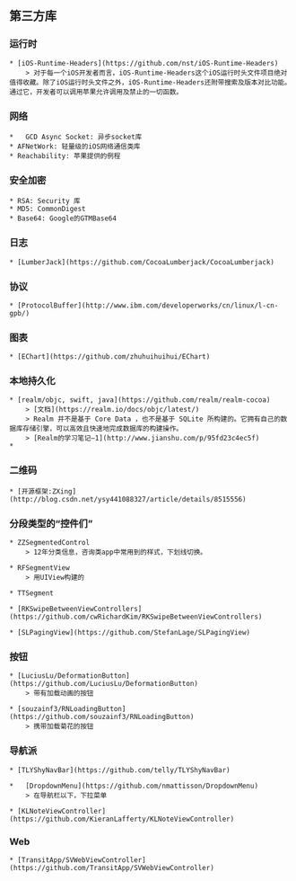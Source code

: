 ## 第三方库


### 运行时
	* [iOS-Runtime-Headers](https://github.com/nst/iOS-Runtime-Headers)
		> 对于每一个iOS开发者而言，iOS-Runtime-Headers这个iOS运行时头文件项目绝对值得收藏。除了iOS运行时头文件之外，iOS-Runtime-Headers还附带搜索及版本对比功能。通过它，开发者可以调用苹果允许调用及禁止的一切函数。

### 网络
	*	GCD Async Socket: 异步socket库
	* AFNetWork: 轻量级的iOS网络通信类库
	* Reachability: 苹果提供的例程

### 安全加密
	* RSA: Security 库
	* MD5: CommonDigest
	* Base64: Google的GTMBase64

### 日志
	* [LumberJack](https://github.com/CocoaLumberjack/CocoaLumberjack)

### 协议
	* [ProtocolBuffer](http://www.ibm.com/developerworks/cn/linux/l-cn-gpb/)

### 图表
	* [EChart](https://github.com/zhuhuihuihui/EChart)

### 本地持久化

	* [realm/objc, swift, java](https://github.com/realm/realm-cocoa)
		> [文档](https://realm.io/docs/objc/latest/)
		> Realm 并不是基于 Core Data ，也不是基于 SQLite 所构建的。它拥有自己的数据库存储引擎，可以高效且快速地完成数据库的构建操作。
		> [Realm的学习笔记—1](http://www.jianshu.com/p/95fd23c4ec5f)
	*

### 二维码
	* [开源框架:ZXing](http://blog.csdn.net/ysy441088327/article/details/8515556)

### 分段类型的“控件们”
	* ZZSegmentedControl
		> 12年分类信息，咨询类app中常用到的样式，下划线切换。

	* RFSegmentView
		> 用UIView构建的

	* TTSegment

	* [RKSwipeBetweenViewControllers](https://github.com/cwRichardKim/RKSwipeBetweenViewControllers)

	* [SLPagingView](https://github.com/StefanLage/SLPagingView)

### 按钮

	* [LuciusLu/DeformationButton](https://github.com/LuciusLu/DeformationButton)
		> 带有加载动画的按钮

	* [souzainf3/RNLoadingButton](https://github.com/souzainf3/RNLoadingButton)
		> 携带加载菊花的按钮

### 导航派
	* [TLYShyNavBar](https://github.com/telly/TLYShyNavBar)

	*	[DropdownMenu](https://github.com/nmattisson/DropdownMenu)
		> 在导航栏以下，下拉菜单

	* [KLNoteViewController](https://github.com/KieranLafferty/KLNoteViewController)

### Web
	* [TransitApp/SVWebViewController](https://github.com/TransitApp/SVWebViewController)
